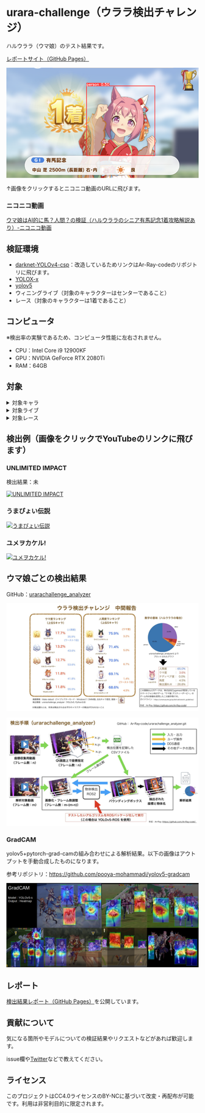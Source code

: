 # urara-challenge（ウララ検出チャレンジ）
ハルウララ（ウマ娘）のテスト結果です。

[レポートサイト（GitHub Pages）](https://ar-ray-code.github.io/urara-challenge/)

[![urara_challenge](images_for_readme/urara_challenge.png)](https://nico.ms/sm39930385)

↑画像をクリックするとニコニコ動画のURLに飛びます。

### ニコニコ動画

[ウマ娘はAI的に馬？人間？の検証（ハルウララのシニア有馬記念1着攻略解説あり）-ニコニコ動画](https://nico.ms/sm39930385)



## 検証環境

- [darknet-YOLOv4-csp](https://github.com/Ar-Ray-code/darknet/tree/export-video)：改造しているためリンクはAr-Ray-codeのリポジトリに飛びます。
- [YOLOX-x](https://github.com/Megvii-BaseDetection/YOLOX)
- [yolov5](https://github.com/ultralytics/yolov5)
- ウィニングライブ（対象のキャラクターはセンターであること）
- レース（対象のキャラクターは1着であること）

## コンピュータ

※検出率の実験であるため、コンピュータ性能に左右されません。

- CPU：Intel Core i9 12900KF
- GPU：NVIDIA GeForce RTX 2080Ti
- RAM：64GB


## 対象

 <details><summary>対象キャラ</summary>
全て。動画提供についてはこちらから→https://github.com/Ar-Ray-code/urara-challenge/wiki/動画のレギュレーション


![target](images_for_readme/1st-result/target.jpeg)

</details>

<details><summary>対象ライブ</summary>
Make Debut!，服装　左右キャラ固定

- [x] Make Debut!
- [ ] ENDLESS DREAM!!
- [ ] 彩 Phantasia
- [ ] winnning the soul
- [ ] 本能スピード
- [ ] [UNLIMITED IMPACT](https://www.youtube.com/watch?v=AvsvLLgowQg)
- [ ] NEXT FRONTIER
- [ ] Special Record!
- [ ] [うまぴょい伝説](https://youtu.be/Ol8nYpTHX4c)
- [ ] はじまりのSignal
- [ ] ささやかな祈り
- [ ] 涙ひかって明日になれ！
- [ ] ユメヲカケル！
- [ ] BLAZE
- [ ] Never Looking Back
- [ ] WINnin’5 -ウイニング☆ファイヴ-
- [ ] ぴょいっと♪はれるや！
  

</details>

<details><summary>対象レース</summary>

芝・ダート・右回り・左回りなどの条件を確認中

- [x] 京都 芝 晴れ

</details>

## 検出例（画像をクリックでYouTubeのリンクに飛びます）

### UNLIMITED IMPACT

検出結果：未

 [![UNLIMITED IMPACT](http://img.youtube.com/vi/AvsvLLgowQg/0.jpg)](https://www.youtube.com/watch?v=AvsvLLgowQg)

### うまぴょい伝説

[![うまぴょい伝説](http://img.youtube.com/vi/Ol8nYpTHX4c/0.jpg)](https://www.youtube.com/watch?v=Ol8nYpTHX4c)

### ユメヲカケル!

[![ユメヲカケル!](http://img.youtube.com/vi/DvbPyekjQq8/0.jpg)](https://www.youtube.com/watch?v=DvbPyekjQq8)



## ウマ娘ごとの検出結果

GitHub：[urarachallenge_analyzer](https://github.com/Ar-Ray-code/urarachallenge_analyzer)

![uma-person-rank](images_for_readme/1st-result/uma-person-rank.jpeg)



![how2detect](images_for_readme/1st-result/how2detect.jpeg)



### GradCAM

yolov5+pytorch-grad-camの組み合わせによる解析結果。以下の画像はアウトプットを手動合成したものになります。

参考リポジトリ：https://github.com/pooya-mohammadi/yolov5-gradcam

![heatmap06-uma](images_for_readme/heatmap-yolov5/heatmap.png)

## レポート

[検出結果レポート（GitHub Pages）](https://ar-ray-code.github.io/urara-challenge/)を公開しています。

## 貢献について

気になる箇所やモデルについての検証結果やリクエストなどがあれば歓迎します。

issue欄や[Twitter](https://twitter.com/Ray255Ar)などで教えてください。

## ライセンス

このプロジェクトはCC4.0ライセンスのBY-NCに基づいて改変・再配布が可能です。利用は非営利目的に限定されます。
